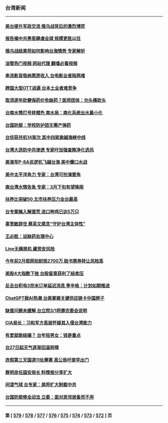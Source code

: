 ### 台湾新闻
---
#### [美台提升军政交流 俄乌战背后的激烈博弈](../../pages/ncid1349361/n13940114.md?03020045) 
#### [报告揭中共黑客肆虐全球 规模更胜以往](../../pages/ncid1349361/n13940438.md?03020045) 
#### [俄乌战结果将如何影响台海情势 专家解析](../../pages/ncid1349361/n13939940.md?03020045) 
#### [油管热门视频 网站代理 翻墙必看视频](http://138.2.39.72:81/youtube.html?epic-marker?03020045)
#### [串流影音吸纳票房收入 台电影业者陷两难](../../pages/ncid1349361/n13940060.md?03020045) 
#### [跨国大型OTT进逼 台本土业者难竞争](../../pages/ncid1349361/n13940062.md?03020045) 
#### [取消逐年砍健保药价免缺药？医师团体：勿头痛砍头](../../pages/ncid1349361/n13940074.md?03020045) 
#### [台南水情灯号转橙色 南水局：南化系统出水最小化](../../pages/ncid1349361/n13940072.md?03020045) 
#### [台国防部：学校防护团无需产弹药](../../pages/ncid1349361/n13940033.md?03020045) 
#### [台侦获共机14架次 其中四架逾越海峡中线](../../pages/ncid1349361/n13939991.md?03020045) 
#### [台湾大选防中共渗透 专家吁加强查贿净化选风](../../pages/ncid1349361/n13938523.md?03020045) 
#### [美海军P-8A巡逻机飞越台海 美中爆口水战](../../pages/ncid1349361/n13939498.md?03020045) 
#### [美中太平洋角力 专家：台湾可扮演要角](../../pages/ncid1349361/n13939451.md?03020045) 
#### [南台湾水情告急 专家：3月下旬有望降雨](../../pages/ncid1349361/n13939477.md?03020045) 
#### [扶养比突破50 北市扶养压力全台最高](../../pages/ncid1349361/n13939468.md?03020045) 
#### [台专案输入解蛋荒 进口种鸡已达5万只](../../pages/ncid1349361/n13939482.md?03020045) 
#### [辜宽敏辞世 蔡英文感念“守护台湾主体性”](../../pages/ncid1349361/n13939456.md?03020045) 
#### [王必胜：设缺药处理中心](../../pages/ncid1349361/n13939470.md?03020045) 
#### [Line无痛换机 藏资安风险](../../pages/ncid1349361/n13939461.md?03020045) 
#### [今年前2月假网拍财损2700万 脸书票券转让风险高](../../pages/ncid1349361/n13939458.md?03020045) 
#### [美股4大指数下挫 台股留意获利了结卖压](../../pages/ncid1349361/n13939409.md?03020045) 
#### [反击台积电3奈米订单延迟消息 季辛格：计划如期推进](../../pages/ncid1349361/n13939412.md?03020045) 
#### [ChatGPT掀AI热潮 台美掌握关键供应链卡中国脖子](../../pages/ncid1349361/n13939414.md?03020045) 
#### [缺蛋问题未缓解 台立院3/1将邀农委会说明](../../pages/ncid1349361/n13938745.md?03020045) 
#### [CIA局长：习和军方高层怀疑其入侵台湾能力](../../pages/ncid1349361/n13938935.md?03020045) 
#### [有爱就能结婚？ 台年轻男女：钱是重点](../../pages/ncid1349361/n13938706.md?03020045) 
#### [台27日起天气逐渐回温转晴](../../pages/ncid1349361/n13938744.md?03020045) 
#### [连假第三天国道11处壅塞 高公局吁提早出门](../../pages/ncid1349361/n13938742.md?03020045) 
#### [蔡明彦任国安局长 料情报分享扩大](../../pages/ncid1349361/n13938729.md?03020045) 
#### [间谍气球 台专家：美将扩大制裁中共](../../pages/ncid1349361/n13938727.md?03020045) 
#### [台国防部修全动法 立委：面对恶邻居备而不用](../../pages/ncid1349361/n13938731.md?03020045) 

---
#### 第 [ [579](./579.md?03020045) / [578](./578.md?03020045) / [577](./577.md?03020045) / [576](./576.md?03020045) / [575](./575.md?03020045) / [574](./574.md?03020045) / [573](./573.md?03020045) / [572](./572.md?03020045) ] 页
